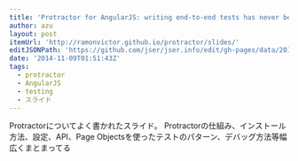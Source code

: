 ```yaml
---
title: 'Protractor for AngularJS: writing end-to-end tests has never been so fun'
author: azu
layout: post
itemUrl: 'http://ramonvictor.github.io/protractor/slides/'
editJSONPath: 'https://github.com/jser/jser.info/edit/gh-pages/data/2014/11/index.json'
date: '2014-11-09T01:51:43Z'
tags:
  - protractor
  - AngularJS
  - testing
  - スライド
---
```

Protractorについてよく書かれたスライド。
Protractorの仕組み、インストール方法、設定、API、Page Objectsを使ったテストのパターン、デバッグ方法等幅広くまとまってる
